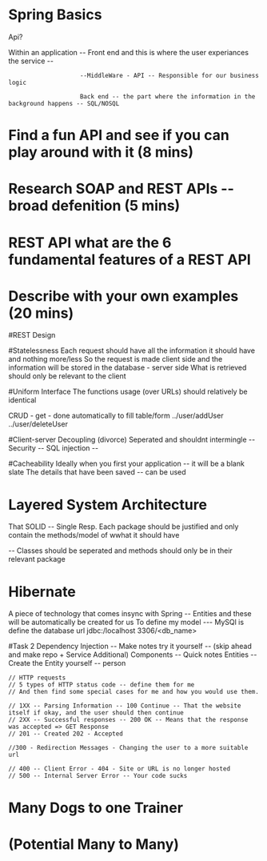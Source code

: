 # Spring Basics

Api?

Within an application -- Front end and this is where the user experiances the service --

						--MiddleWare - API -- Responsible for our business logic 
						
						Back end -- the part where the information in the background happens -- SQL/NOSQL

# Find a fun API and see if you can play around with it (8 mins) 
# Research SOAP and REST APIs -- broad defenition (5 mins)
# REST API what are the 6 fundamental features of a REST API 
# Describe with your own examples (20 mins)


#REST Design 

#Statelessness 
Each request should have all the information it should have and nothing more/less
So the request is made client side and the information will be stored in the database - server side
What is retrieved should only be relevant to the client 

#Uniform Interface
The functions usage (over URLs) should relatively be identical 

CRUD - get - done automatically to fill table/form
../user/addUser
../user/deleteUser 

#Client-server Decoupling (divorce)
Seperated and shouldnt intermingle -- Security -- SQL injection --

#Cacheability
Ideally when you first your application -- it will be a blank slate 
The details that have been saved -- can be used

# Layered System Architecture 

That SOLID -- Single Resp. Each package should be justified and only contain the methods/model of wwhat it should have 

-- Classes should be seperated and methods should only be in their relevant package 

# Hibernate 
A piece of technology that comes insync with Spring -- Entities and these will be automatically be created for us
To define my model --- MySQl is define the database url jdbc:/localhost 3306/<db_name>

#Task 2 
Dependency Injection -- Make notes try it yourself -- (skip ahead and make repo + Service Additional)
Components -- Quick notes
Entities -- Create the Entity yourself -- person 


	// HTTP requests 
	// 5 types of HTTP status code -- define them for me 
	// And then find some special cases for me and how you would use them.
	
	// 1XX -- Parsing Information -- 100 Continue -- That the website itself if okay, and the user should then continue
	// 2XX -- Successful responses -- 200 OK -- Means that the response was accepted => GET Response 
	// 201 -- Created 202 - Accepted
	
	//300 - Redirection Messages - Changing the user to a more suitable url
	
	// 400 -- Client Error - 404 - Site or URL is no longer hosted
	// 500 -- Internal Server Error -- Your code sucks



# Many Dogs to one Trainer
# (Potential Many to Many) 





